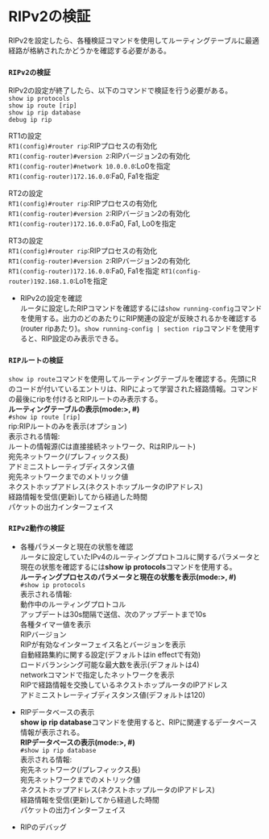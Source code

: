 # RIPv2の検証
RIPv2を設定したら、各種検証コマンドを使用してルーティングテーブルに最適経路が格納されたかどうかを確認する必要がある。

### `RIPv2の検証`
RIPv2の設定が終了したら、以下のコマンドで検証を行う必要がある。  
`show ip protocols`  
`show ip route [rip]`  
`show ip rip database`  
`debug ip rip`

RT1の設定  
`RT1(config)#router rip`:RIPプロセスの有効化  
`RT1(config-router)#version 2`:RIPバージョン2の有効化  
`RT1(config-router)#network 10.0.0.0`:Lo0を指定  
`RT1(config-router)172.16.0.0`:Fa0, Fa1を指定

RT2の設定  
`RT1(config)#router rip`:RIPプロセスの有効化  
`RT1(config-router)#version 2`:RIPバージョン2の有効化  
`RT1(config-router)172.16.0.0`:Fa0, Fa1, Lo0を指定

RT3の設定  
`RT1(config)#router rip`:RIPプロセスの有効化  
`RT1(config-router)#version 2`:RIPバージョン2の有効化  
`RT1(config-router)172.16.0.0`:Fa0, Fa1を指定
`RT1(config-router)192.168.1.0`:Lo1を指定

- RIPv2の設定を確認  
ルータに設定したRIPコマンドを確認するには`show running-config`コマンドを使用する。出力のどのあたりにRIP関連の設定が反映されるかを確認する(router ripあたり)。`show running-config | section rip`コマンドを使用すると、RIP設定のみ表示できる。

### `RIPルートの検証`
`show ip route`コマンドを使用してルーティングテーブルを確認する。先頭にRのコードが付いているエントリは、RIPによって学習された経路情報。コマンドの最後にripを付けるとRIPルートのみ表示する。  
**ルーティングテーブルの表示(mode:>, #)**  
`#show ip route [rip]`  
rip:RIPルートのみを表示(オプション)  
表示される情報:  
ルートの情報源(Cは直接接続ネットワーク、RはRIPルート)  
宛先ネットワーク(/プレフィックス長)  
アドミニストレーティブディスタンス値  
宛先ネットワークまでのメトリック値  
ネクストホップアドレス(ネクストホップルータのIPアドレス)  
経路情報を受信(更新)してから経過した時間  
パケットの出力インターフェイス

### `RIPv2動作の検証`
- 各種パラメータと現在の状態を確認  
ルータに設定していたIPv4のルーティングプロトコルに関するパラメータと現在の状態を確認するには**show ip protocols**コマンドを使用する。  
**ルーティングプロセスのパラメータと現在の状態を表示(mode:>, #)**  
`#show ip protocols`  
表示される情報:  
動作中のルーティングプロトコル  
アップデートは30s間隔で送信、次のアップデートまで10s  
各種タイマー値を表示  
RIPバージョン  
RIPが有効なインターフェイス名とバージョンを表示  
自動経路集約に関する設定(デフォルトはin effectで有効)  
ロードバランシング可能な最大数を表示(デフォルトは4)  
networkコマンドで指定したネットワークを表示  
RIPで経路情報を交換しているネクストホップルータのIPアドレス  
アドミニストレーティブディスタンス値(デフォルトは120)

- RIPデータベースの表示  
**show ip rip database**コマンドを使用すると、RIPに関連するデータベース情報が表示される。  
**RIPデータベースの表示(mode:>, #)**  
`#show ip rip database`  
表示される情報:  
宛先ネットワーク(/プレフィックス長)  
宛先ネットワークまでのメトリック値  
ネクストホップアドレス(ネクストホップルータのIPアドレス)  
経路情報を受信(更新)してから経過した時間  
パケットの出力インターフェイス

- RIPのデバッグ
